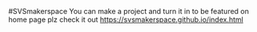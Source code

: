 #SVSmakerspace
You can make a project and turn it in to be featured on home page 
plz check it out
https://svsmakerspace.github.io/index.html
